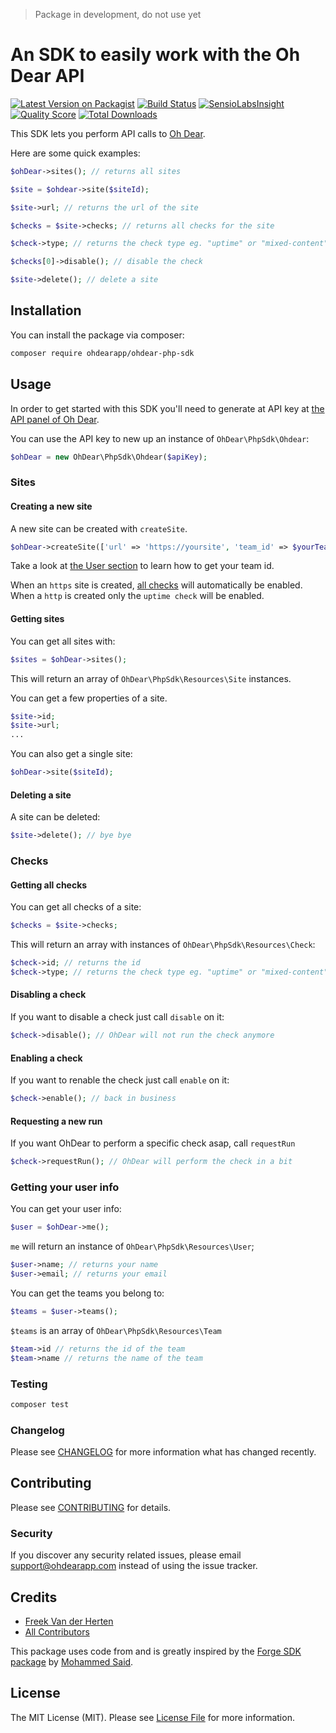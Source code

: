 > Package in development, do not use yet

# An SDK to easily work with the Oh Dear API

[![Latest Version on Packagist](https://img.shields.io/packagist/v/ohdearapp/ohdear-php-sdk.svg?style=flat-square)](https://packagist.org/packages/ohdearapp/ohdear-php-sdk)
[![Build Status](https://img.shields.io/travis/ohdearapp/ohdear-php-sdk/master.svg?style=flat-square)](https://travis-ci.org/ohdearapp/ohdear-php-sdk)
[![SensioLabsInsight](https://img.shields.io/sensiolabs/i/49062048-b90d-423b-b6a3-bfe273376639.svg?style=flat-square)](https://insight.sensiolabs.com/projects/49062048-b90d-423b-b6a3-bfe273376639)
[![Quality Score](https://img.shields.io/scrutinizer/g/ohdearapp/ohdear-php-sdk.svg?style=flat-square)](https://scrutinizer-ci.com/g/ohdearapp/ohdear-php-sdk)
[![Total Downloads](https://img.shields.io/packagist/dt/ohdearapp/ohdear-php-sdk.svg?style=flat-square)](https://packagist.org/packages/ohdearapp/ohdear-php-sdk)

This SDK lets you perform API calls to [Oh Dear](https://ohdearapp.com).

Here are some quick examples:

```php
$ohDear->sites(); // returns all sites

$site = $ohdear->site($siteId);

$site->url; // returns the url of the site

$checks = $site->checks; // returns all checks for the site

$check->type; // returns the check type eg. "uptime" or "mixed-content"

$checks[0]->disable(); // disable the check

$site->delete(); // delete a site
```

## Installation

You can install the package via composer:

```bash
composer require ohdearapp/ohdear-php-sdk
```

## Usage

In order to get started with this SDK you'll need to generate at API key at [the API panel of Oh Dear](https://ohdearapp.com/xxxxx).

You can use the API key to new up an instance of `OhDear\PhpSdk\Ohdear`:

```php
$ohDear = new OhDear\PhpSdk\Ohdear($apiKey);
```

### Sites

#### Creating a new site

A new site can be created with `createSite`. 

```php
$ohDear->createSite(['url' => 'https://yoursite', 'team_id' => $yourTeamId]);
```

Take a look at [the User section](#getting-your-user-info) to learn how to get your team id.

When an `https` site is created, [all checks](TODO:linkToDocsWithAllChecks) will automatically be enabled. When a `http` is created only the `uptime check` will be enabled.

#### Getting sites
You can get all sites with:

```php
$sites = $ohDear->sites();
```

This will return an array of `OhDear\PhpSdk\Resources\Site` instances. 

You can get a few properties of a site.
```php
$site->id;
$site->url;
...
```

You can also get a single site:

```php
$ohDear->site($siteId);
```

#### Deleting a site
A site can be deleted:

```php
$site->delete(); // bye bye
```

### Checks

#### Getting all checks

You can get all checks of a site:

```php
$checks = $site->checks;
```

This will return an array with instances of `OhDear\PhpSdk\Resources\Check`:

```php
$check->id; // returns the id
$check->type; // returns the check type eg. "uptime" or "mixed-content"
```

#### Disabling a check

If you want to disable a check just call `disable` on it:

```php
$check->disable(); // OhDear will not run the check anymore
```

#### Enabling a check

If you want to renable the check just call `enable` on it:

```php
$check->enable(); // back in business
```

#### Requesting a new run

If you want OhDear to perform a specific check asap, call `requestRun`

```php
$check->requestRun(); // OhDear will perform the check in a bit
```

### Getting your user info

You can get your user info:

```php
$user = $ohDear->me();
```

`me` will return an instance of `OhDear\PhpSdk\Resources\User`;

```php
$user->name; // returns your name
$user->email; // returns your email
```

You can get the teams you belong to:

```php
$teams = $user->teams();
```

`$teams` is an array of `OhDear\PhpSdk\Resources\Team`

```php
$team->id // returns the id of the team
$team->name // returns the name of the team
```

### Testing

``` bash
composer test
```

### Changelog

Please see [CHANGELOG](CHANGELOG.md) for more information what has changed recently.

## Contributing

Please see [CONTRIBUTING](CONTRIBUTING.md) for details.

### Security

If you discover any security related issues, please email support@ohdearapp.com instead of using the issue tracker.

## Credits

- [Freek Van der Herten](https://github.com/freekmurze)
- [All Contributors](../../contributors)

This package uses code from and is greatly inspired by the [Forge SDK package](https://github.com/themsaid/forge-sdk) by [Mohammed Said](https://github.com/themsaid).

## License

The MIT License (MIT). Please see [License File](LICENSE.md) for more information.
